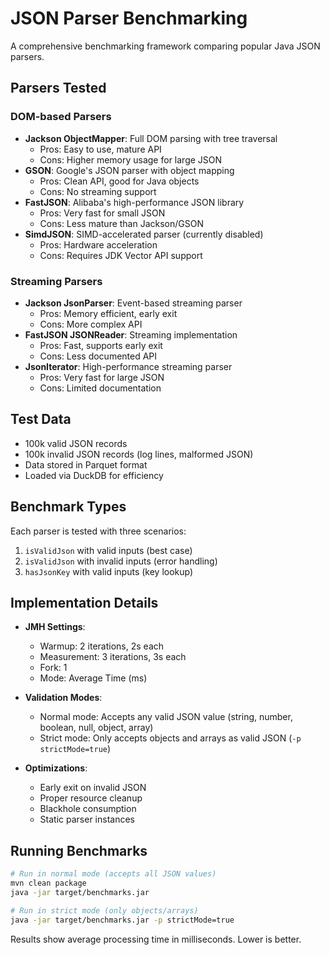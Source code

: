 # JSON Parser Benchmarking

A comprehensive benchmarking framework comparing popular Java JSON parsers.

## Parsers Tested

### DOM-based Parsers
- **Jackson ObjectMapper**: Full DOM parsing with tree traversal
  - Pros: Easy to use, mature API
  - Cons: Higher memory usage for large JSON
- **GSON**: Google's JSON parser with object mapping
  - Pros: Clean API, good for Java objects
  - Cons: No streaming support
- **FastJSON**: Alibaba's high-performance JSON library
  - Pros: Very fast for small JSON
  - Cons: Less mature than Jackson/GSON
- **SimdJSON**: SIMD-accelerated parser (currently disabled)
  - Pros: Hardware acceleration
  - Cons: Requires JDK Vector API support

### Streaming Parsers
- **Jackson JsonParser**: Event-based streaming parser
  - Pros: Memory efficient, early exit
  - Cons: More complex API
- **FastJSON JSONReader**: Streaming implementation
  - Pros: Fast, supports early exit
  - Cons: Less documented API
- **JsonIterator**: High-performance streaming parser
  - Pros: Very fast for large JSON
  - Cons: Limited documentation

## Test Data
- 100k valid JSON records
- 100k invalid JSON records (log lines, malformed JSON)
- Data stored in Parquet format
- Loaded via DuckDB for efficiency

## Benchmark Types

Each parser is tested with three scenarios:
1. `isValidJson` with valid inputs (best case)
2. `isValidJson` with invalid inputs (error handling)
3. `hasJsonKey` with valid inputs (key lookup)

## Implementation Details

- **JMH Settings**:
  - Warmup: 2 iterations, 2s each
  - Measurement: 3 iterations, 3s each
  - Fork: 1
  - Mode: Average Time (ms)

- **Validation Modes**:
  - Normal mode: Accepts any valid JSON value (string, number, boolean, null, object, array)
  - Strict mode: Only accepts objects and arrays as valid JSON (`-p strictMode=true`)

- **Optimizations**:
  - Early exit on invalid JSON
  - Proper resource cleanup
  - Blackhole consumption
  - Static parser instances

## Running Benchmarks

```bash
# Run in normal mode (accepts all JSON values)
mvn clean package
java -jar target/benchmarks.jar

# Run in strict mode (only objects/arrays)
java -jar target/benchmarks.jar -p strictMode=true
```

Results show average processing time in milliseconds. Lower is better.
